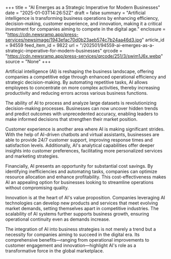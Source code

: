+++
title = "AI Emerges as a Strategic Imperative for Modern Businesses"
date = "2025-01-03T14:26:52Z"
draft = false
summary = "Artificial intelligence is transforming business operations by enhancing efficiency, decision-making, customer experience, and innovation, making it a critical investment for companies aiming to compete in the digital age."
enclosure = "https://cdn.newsramp.app/press-services/newsimage/1943efac70d0b23aeb574c7b24aa46d3.jpg"
article_id = 94559
feed_item_id = 9822
url = "/202501/94559-ai-emerges-as-a-strategic-imperative-for-modern-businesses"
qrcode = "https://cdn.newsramp.app/press-services/qrcode/251/3/swim1J6x.webp"
source = "None"
+++

<p>Artificial intelligence (AI) is reshaping the business landscape, offering companies a competitive edge through enhanced operational efficiency and strategic decision-making. By automating repetitive tasks, AI allows employees to concentrate on more complex activities, thereby increasing productivity and reducing errors across various business functions.</p><p>The ability of AI to process and analyze large datasets is revolutionizing decision-making processes. Businesses can now uncover hidden trends and predict outcomes with unprecedented accuracy, enabling leaders to make informed decisions that strengthen their market position.</p><p>Customer experience is another area where AI is making significant strides. With the help of AI-driven chatbots and virtual assistants, businesses are able to provide 24/7 customer support, improving response times and satisfaction levels. Additionally, AI's analytical capabilities offer deeper insights into customer preferences, facilitating more personalized services and marketing strategies.</p><p>Financially, AI presents an opportunity for substantial cost savings. By identifying inefficiencies and automating tasks, companies can optimize resource allocation and enhance profitability. This cost-effectiveness makes AI an appealing option for businesses looking to streamline operations without compromising quality.</p><p>Innovation is at the heart of AI's value proposition. Companies leveraging AI technologies can develop new products and services that meet evolving market demands, setting themselves apart in competitive industries. The scalability of AI systems further supports business growth, ensuring operational continuity even as demands increase.</p><p>The integration of AI into business strategies is not merely a trend but a necessity for companies aiming to succeed in the digital era. Its comprehensive benefits—ranging from operational improvements to customer engagement and innovation—highlight AI's role as a transformative force in the global marketplace.</p>